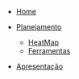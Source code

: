 * [Home](/)

* [Planejamento]()
    - [HeatMap](./Planejamento/heatmap.md)
    - [Ferramentas](./Planejamento/ferramentas.md)

* [Apresentação](./Apresentação/apresentacao.md)
